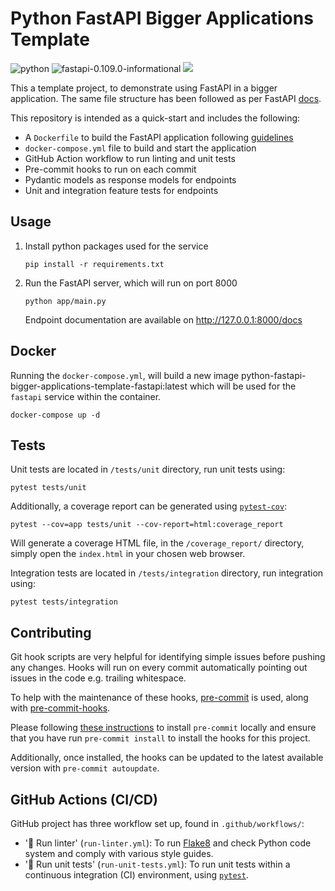 # Python FastAPI Bigger Applications Template

![python](https://img.shields.io/badge/python-3.11.6-informational)
![fastapi-0.109.0-informational](https://img.shields.io/badge/fastapi-0.109.0-informational)
<a href="https://github.com/new?template_name=python-fastapi-bigger-applications-template&template_owner=kwame-mintah">
<img src="https://img.shields.io/badge/use%20this-template-blue?logo=github">
</a>

This a template project, to demonstrate using FastAPI in a bigger application. The same file structure
has been followed as per FastAPI [docs](https://fastapi.tiangolo.com/tutorial/bigger-applications/).

This repository is intended as a quick-start and includes the following:

- A `Dockerfile` to build the FastAPI application
  following [guidelines](https://docs.docker.com/develop/develop-images/guidelines/)
- `docker-compose.yml` file to build and start the application
- GitHub Action workflow to run linting and unit tests
- Pre-commit hooks to run on each commit
- Pydantic models as response models for endpoints
- Unit and integration feature tests for endpoints

## Usage

1. Install python packages used for the service

    ```console
   pip install -r requirements.txt
    ```
2. Run the FastAPI server, which will run on port 8000

    ```console
   python app/main.py
    ```
   Endpoint documentation are available on http://127.0.0.1:8000/docs

## Docker

Running the `docker-compose.yml`, will build a new image python-fastapi-bigger-applications-template-fastapi:latest
which will be used for the `fastapi` service within the container.

```console
docker-compose up -d
```

## Tests

Unit tests are located in `/tests/unit` directory, run unit tests using:

```console
pytest tests/unit
```

Additionally, a coverage report can be generated using [`pytest-cov`](https://pypi.org/project/pytest-cov/):

```console
pytest --cov=app tests/unit --cov-report=html:coverage_report
```

Will generate a coverage HTML file, in the `/coverage_report/` directory, simply open the `index.html` in your chosen
web browser.

Integration tests are located in `/tests/integration` directory, run integration using:

```console
pytest tests/integration
```

## Contributing

Git hook scripts are very helpful for identifying simple issues before pushing any changes.
Hooks will run on every commit automatically pointing out issues in the code e.g. trailing whitespace.

To help with the maintenance of these hooks, [pre-commit](https://pre-commit.com/) is used, along
with [pre-commit-hooks](https://pre-commit.com/#adding-pre-commit-plugins-to-your-project).

Please following [these instructions](https://pre-commit.com/#install) to install `pre-commit` locally and ensure that
you have run
`pre-commit install` to install the hooks for this project.

Additionally, once installed, the hooks can be updated to the latest available version with `pre-commit autoupdate`.

## GitHub Actions (CI/CD)

GitHub project has three workflow set up, found in `.github/workflows/`:

- '🧹 Run linter' (`run-linter.yml`): To run [Flake8](https://flake8.pycqa.org/en/latest/) and check Python code system
  and comply with various style guides.
- '🧪 Run unit tests' (`run-unit-tests.yml`): To run unit tests within a continuous integration (CI) environment,
  using [`pytest`](https://docs.pytest.org/en/8.2.x/).
